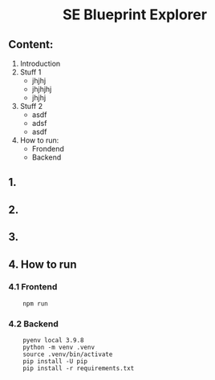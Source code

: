 <div align="center">

# SE Blueprint Explorer

</div>

## Content: 
1. Introduction 
2. Stuff 1
    - jhjhj
    - jhjhjhj
    - jhjhj
3. Stuff 2
   - asdf
   - adsf
   - asdf
4. How to run: 
    - Frondend
    - Backend 

## 1.

## 2.

## 3.

## 4. How to run 

### 4.1 Frontend 

        npm run 

### 4.2 Backend 

        pyenv local 3.9.8
        python -m venv .venv
        source .venv/bin/activate
        pip install -U pip 
        pip install -r requirements.txt 

